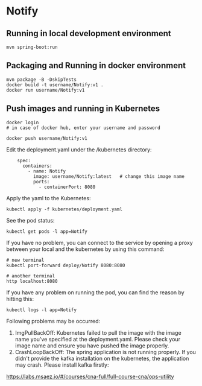 # Notify

## Running in local development environment

```
mvn spring-boot:run
```

## Packaging and Running in docker environment

```
mvn package -B -DskipTests
docker build -t username/Notify:v1 .
docker run username/Notify:v1
```

## Push images and running in Kubernetes

```
docker login 
# in case of docker hub, enter your username and password

docker push username/Notify:v1
```

Edit the deployment.yaml under the /kubernetes directory:
```
    spec:
      containers:
        - name: Notify
          image: username/Notify:latest   # change this image name
          ports:
            - containerPort: 8080

```

Apply the yaml to the Kubernetes:
```
kubectl apply -f kubernetes/deployment.yaml
```

See the pod status:
```
kubectl get pods -l app=Notify
```

If you have no problem, you can connect to the service by opening a proxy between your local and the kubernetes by using this command:
```
# new terminal
kubectl port-forward deploy/Notify 8080:8080

# another terminal
http localhost:8080
```

If you have any problem on running the pod, you can find the reason by hitting this:
```
kubectl logs -l app=Notify
```

Following problems may be occurred:

1. ImgPullBackOff:  Kubernetes failed to pull the image with the image name you've specified at the deployment.yaml. Please check your image name and ensure you have pushed the image properly.
1. CrashLoopBackOff: The spring application is not running properly. If you didn't provide the kafka installation on the kubernetes, the application may crash. Please install kafka firstly:

https://labs.msaez.io/#/courses/cna-full/full-course-cna/ops-utility


